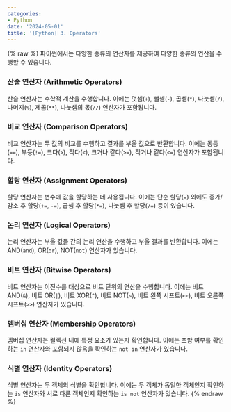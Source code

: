 ```yaml
---
categories:
- Python
date: '2024-05-01'
title: '[Python] 3. Operators'
---
```


{% raw %}
파이썬에서는 다양한 종류의 연산자를 제공하여 다양한 종류의 연산을 수행할 수 있습니다.

### 산술 연산자 (Arithmetic Operators)
산술 연산자는 수학적 계산을 수행합니다. 이에는 덧셈(`+`), 뺄셈(`-`), 곱셈(`*`), 나눗셈(`/`), 나머지(`%`), 제곱(`**`), 나눗셈의 몫(`//`) 연산자가 포함됩니다.

### 비교 연산자 (Comparison Operators)
비교 연산자는 두 값의 비교를 수행하고 결과를 부울 값으로 반환합니다. 이에는 동등(`==`), 부등(`!=`), 크다(`>`), 작다(`<`), 크거나 같다(`>=`), 작거나 같다(`<=`) 연산자가 포함됩니다.

### 할당 연산자 (Assignment Operators)
할당 연산자는 변수에 값을 할당하는 데 사용됩니다. 이에는 단순 할당(`=`) 외에도 증가/감소 후 할당(`+=`, `-=`), 곱셈 후 할당(`*=`), 나눗셈 후 할당(`/=`) 등이 있습니다.

### 논리 연산자 (Logical Operators)
논리 연산자는 부울 값들 간의 논리 연산을 수행하고 부울 결과를 반환합니다. 이에는 AND(`and`), OR(`or`), NOT(`not`) 연산자가 있습니다.

### 비트 연산자 (Bitwise Operators)
비트 연산자는 이진수를 대상으로 비트 단위의 연산을 수행합니다. 이에는 비트 AND(`&`), 비트 OR(`|`), 비트 XOR(`^`), 비트 NOT(`~`), 비트 왼쪽 시프트(`<<`), 비트 오른쪽 시프트(`>>`) 연산자가 있습니다.

### 멤버십 연산자 (Membership Operators)
멤버십 연산자는 컬렉션 내에 특정 요소가 있는지 확인합니다. 이에는 포함 여부를 확인하는 `in` 연산자와 포함되지 않음을 확인하는 `not in` 연산자가 있습니다.

### 식별 연산자 (Identity Operators)
식별 연산자는 두 객체의 식별을 확인합니다. 이에는 두 객체가 동일한 객체인지 확인하는 `is` 연산자와 서로 다른 객체인지 확인하는 `is not` 연산자가 있습니다.
{% endraw %}